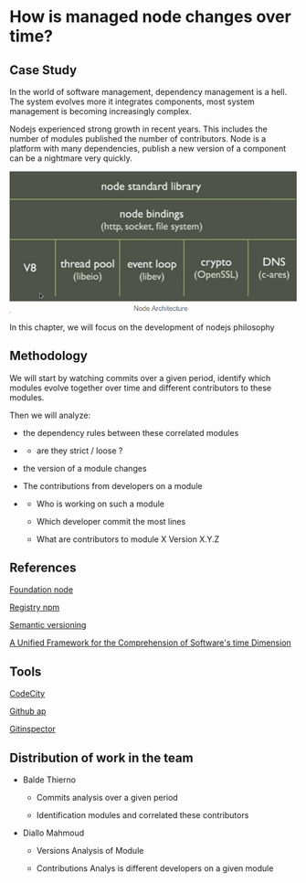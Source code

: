 # How is managed node changes over time?

## Case Study

In the world of software management, dependency management is a hell. The system evolves more it integrates components, most system management is becoming increasingly complex.

Nodejs experienced strong growth in recent years. This includes the number of modules published the number of contributors. Node is a platform with many dependencies, publish a new version of a component can be a nightmare very quickly.

​​![](/assets/Capture.PNG)

In this chapter, we will focus on the development of nodejs philosophy

## Methodology

We will start by watching commits over a given period, identify which modules evolve together over time and different contributors to these modules.

Then we will analyze:

* the dependency rules between these correlated modules

* * are they strict / loose ?
* the version of a module changes

* The contributions from developers on a module

* * Who is working on such a module

  * Which developer commit the most lines

  * What are contributors to module X Version X.Y.Z

## References

​[Foundation node](https://www.gitbook.com/book/mireillebf/uca-students-on-software-maintenance/edit#)​

​[Registry npm](https://www.gitbook.com/book/mireillebf/uca-students-on-software-maintenance/edit#)​

​[Semantic versioning](https://www.gitbook.com/book/mireillebf/uca-students-on-software-maintenance/edit#)​

​[A Unified Framework for the Comprehension of Software's time Dimension](https://www.gitbook.com/book/mireillebf/uca-students-on-software-maintenance/edit#)​

## Tools

​[CodeCity](https://www.gitbook.com/book/mireillebf/uca-students-on-software-maintenance/edit#)​

​[Github ap](https://www.gitbook.com/book/mireillebf/uca-students-on-software-maintenance/edit#)​

​[Gitinspector](https://www.gitbook.com/book/mireillebf/uca-students-on-software-maintenance/edit#)​

## Distribution of work in the team

* Balde Thierno

  * Commits analysis over a given period

  * Identification modules and correlated these contributors

* Diallo Mahmoud

  * Versions Analysis of Module

  * Contributions Analys is different developers on a given module




